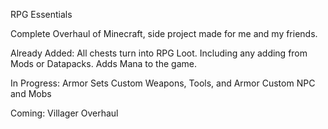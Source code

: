 RPG Essentials

Complete Overhaul of Minecraft, side project made for me and my friends.

Already Added:
All chests turn into RPG Loot. Including any adding from Mods or Datapacks.
Adds Mana to the game.

In Progress:
Armor Sets
Custom Weapons, Tools, and Armor
Custom NPC and Mobs

Coming:
Villager Overhaul
